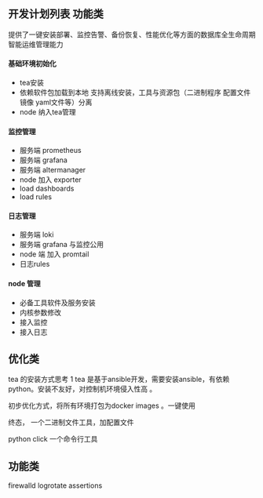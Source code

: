 ## 开发计划列表 功能类

提供了一键安装部署、监控告警、备份恢复、性能优化等方面的数据库全生命周期智能运维管理能力

#### 基础环境初始化
- tea安装 
- 依赖软件包加载到本地 支持离线安装，工具与资源包（二进制程序 配置文件 镜像 yaml文件等）分离
- node 纳入tea管理

#### 监控管理

- 服务端 prometheus
- 服务端 grafana 
- 服务端 altermanager
- node 加入 exporter
- load dashboards
- load rules

#### 日志管理
- 服务端 loki
- 服务端 grafana 与监控公用
- node 端 加入 promtail
- 日志rules

#### node 管理
- 必备工具软件及服务安装
- 内核参数修改
- 接入监控
- 接入日志


## 优化类
tea 的安装方式思考
1 tea 是基于ansible开发，需要安装ansible，有依赖python。安装不友好，对控制机环境侵入性高 。

初步优化方式，将所有环境打包为docker images 。一键使用

终态， 一个二进制文件工具，加配置文件

python click 一个命令行工具

## 功能类
firewalld
logrotate
assertions